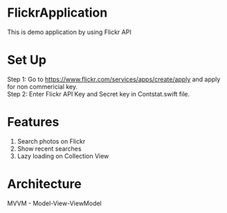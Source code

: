 # FlickrApplication

This is demo application by using Flickr API

# Set Up

Step 1: Go to https://www.flickr.com/services/apps/create/apply and apply for non commericial key. </br>
Step 2: Enter Flickr API Key and Secret key in Contstat.swift file.

# Features
1) Search photos on Flickr
2) Show recent searches
3) Lazy loading on Collection View

# Architecture 

MVVM - Model-View-ViewModel
